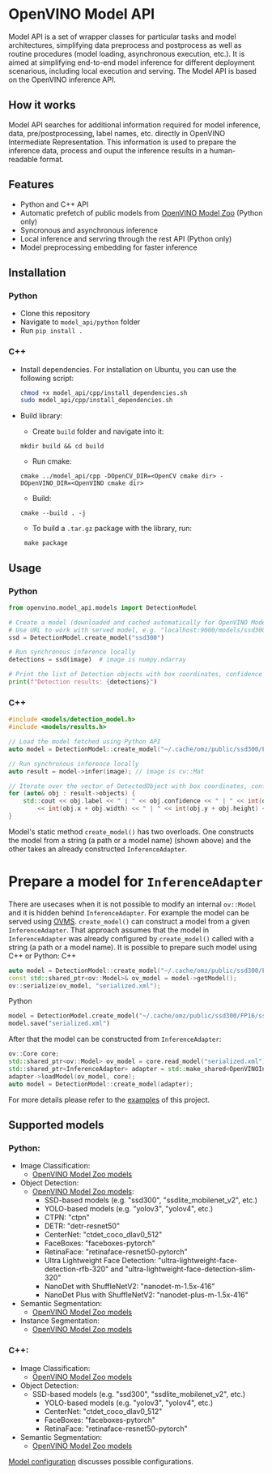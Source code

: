 # OpenVINO Model API
Model API is a set of wrapper classes for particular tasks and model architectures, simplifying data preprocess and postprocess as well as routine procedures (model loading, asynchronous execution, etc.). It is aimed at simplifying end-to-end model inference for different deployment scenarious, including local execution and serving. The Model API is based on the OpenVINO inference API.

## How it works
Model API searches for additional information required for model inference, data, pre/postprocessing, label names, etc. directly in OpenVINO Intermediate Representation. This information is used to prepare the inference data, process and ouput the inference results in a human-readable format.

## Features
- Python and C++ API
- Automatic prefetch of public models from [OpenVINO Model Zoo](https://github.com/openvinotoolkit/open_model_zoo) (Python only)
- Syncronous and asynchronous inference
- Local inference and servring through the rest API (Python only)
- Model preprocessing embedding for faster inference

## Installation
### Python
- Clone this repository
- Navigate to `model_api/python` folder
- Run `pip install .`
### C++
- Install dependencies. For installation on Ubuntu, you can use the following script:
  ```bash
  chmod +x model_api/cpp/install_dependencies.sh
  sudo model_api/cpp/install_dependencies.sh
  ```

- Build library:
   - Create `build` folder and navigate into it:
   ```
   mkdir build && cd build
   ```
   - Run cmake:
   ```
   cmake ../model_api/cpp -DOpenCV_DIR=<OpenCV cmake dir> -DOpenVINO_DIR=<OpenVINO cmake dir>
   ```
   - Build:
   ```
   cmake --build . -j
   ```
   - To build a `.tar.gz` package with the library, run:
   ```
    make package
    ```

## Usage
### Python
```python
from openvino.model_api.models import DetectionModel

# Create a model (downloaded and cached automatically for OpenVINO Model Zoo models)
# Use URL to work with served model, e.g. "localhost:9000/models/ssd300"
ssd = DetectionModel.create_model("ssd300")

# Run synchronous inference locally
detections = ssd(image)  # image is numpy.ndarray

# Print the list of Detection objects with box coordinates, confidence and label string
print(f"Detection results: {detections}")
```

### C++
```cpp
#include <models/detection_model.h>
#include <models/results.h>

// Load the model fetched using Python API
auto model = DetectionModel::create_model("~/.cache/omz/public/ssd300/FP16/ssd300.xml");

// Run synchronous inference locally
auto result = model->infer(image); // image is cv::Mat

// Iterate over the vector of DetectedObject with box coordinates, confidence and label string
for (auto& obj : result->objects) {
    std::cout << obj.label << " | " << obj.confidence << " | " << int(obj.x) << " | " << int(obj.y) << " | "
        << int(obj.x + obj.width) << " | " << int(obj.y + obj.height) << std::endl;
}
```

Model's static method `create_model()` has two overloads. One constructs the model from a string (a path or a model name) (shown above) and the other takes an already constructed `InferenceAdapter`.

# Prepare a model for `InferenceAdapter`
There are usecases when it is not possible to modify an internal `ov::Model` and it is hidden behind `InferenceAdapter`. For example the model can be served using [OVMS](https://github.com/openvinotoolkit/model_server). `create_model()` can construct a model from a given `InferenceAdapter`. That approach assumes that the model in `InferenceAdapter` was already configured by `create_model()` called with a string (a path or a model name). It is possible to prepare such model using C++ or Python:
C++
```Cpp
auto model = DetectionModel::create_model("~/.cache/omz/public/ssd300/FP16/ssd300.xml");
const std::shared_ptr<ov::Model>& ov_model = model->getModel();
ov::serialize(ov_model, "serialized.xml");
```
Python
```python
model = DetectionModel.create_model("~/.cache/omz/public/ssd300/FP16/ssd300.xml")
model.save("serialized.xml")
```
After that the model can be constructed from `InferenceAdapter`:
```cpp
ov::Core core;
std::shared_ptr<ov::Model> ov_model = core.read_model("serialized.xml");
std::shared_ptr<InferenceAdapter> adapter = std::make_shared<OpenVINOInferenceAdapter>();
adapter->loadModel(ov_model, core);
auto model = DetectionModel::create_model(adapter);
```

For more details please refer to the [examples](https://github.com/openvinotoolkit/model_api/tree/master/examples) of this project.

## Supported models
### Python:
- Image Classification:
  - [OpenVINO Model Zoo models](https://github.com/openvinotoolkit/open_model_zoo/blob/master/models/public/index.md#classification-models)
- Object Detection:
  - [OpenVINO Model Zoo models](https://github.com/openvinotoolkit/open_model_zoo/blob/master/models/public/index.md#object-detection-models):
    - SSD-based models (e.g. "ssd300", "ssdlite_mobilenet_v2", etc.)
    - YOLO-based models (e.g. "yolov3", "yolov4", etc.)
    - CTPN: "ctpn"
    - DETR: "detr-resnet50"
    - CenterNet: "ctdet_coco_dlav0_512"
    - FaceBoxes: "faceboxes-pytorch"
    - RetinaFace: "retinaface-resnet50-pytorch"
    - Ultra Lightweight Face Detection: "ultra-lightweight-face-detection-rfb-320" and "ultra-lightweight-face-detection-slim-320"
    - NanoDet with ShuffleNetV2: "nanodet-m-1.5x-416"
    - NanoDet Plus with ShuffleNetV2: "nanodet-plus-m-1.5x-416"
- Semantic Segmentation:
  - [OpenVINO Model Zoo models](https://github.com/openvinotoolkit/open_model_zoo/blob/master/models/public/index.md#semantic-segmentation-models)
- Instance Segmentation:
  - [OpenVINO Model Zoo models](https://github.com/openvinotoolkit/open_model_zoo/blob/master/models/public/index.md#instance-segmentation-models)


### C++:
- Image Classification:
  - [OpenVINO Model Zoo models](https://github.com/openvinotoolkit/open_model_zoo/blob/master/models/public/index.md#classification-models)
- Object Detection:
  - SSD-based models (e.g. "ssd300", "ssdlite_mobilenet_v2", etc.)
    - YOLO-based models (e.g. "yolov3", "yolov4", etc.)
    - CenterNet: "ctdet_coco_dlav0_512"
    - FaceBoxes: "faceboxes-pytorch"
    - RetinaFace: "retinaface-resnet50-pytorch"
- Semantic Segmentation:
  - [OpenVINO Model Zoo models](https://github.com/openvinotoolkit/open_model_zoo/blob/master/models/public/index.md#semantic-segmentation-models)

[Model configuration](https://github.com/openvinotoolkit/model_api/blob/master/docs/model-configuration.md) discusses possible configurations.
